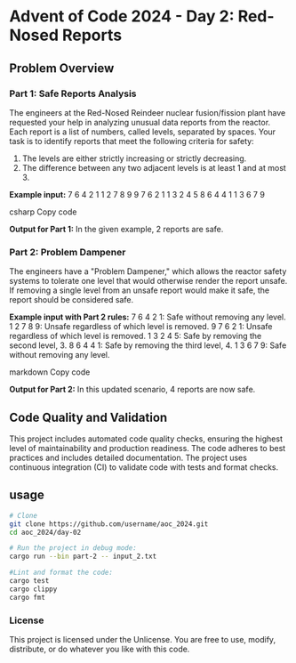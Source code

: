 # Advent of Code 2024 - Day 2: Red-Nosed Reports

## Problem Overview

### Part 1: Safe Reports Analysis

The engineers at the Red-Nosed Reindeer nuclear fusion/fission plant have requested your help in analyzing unusual data reports from the reactor. Each report is a list of numbers, called levels, separated by spaces. Your task is to identify reports that meet the following criteria for safety:

1. The levels are either strictly increasing or strictly decreasing.
2. The difference between any two adjacent levels is at least 1 and at most 3.

**Example input:**
7 6 4 2 1 1 2 7 8 9 9 7 6 2 1 1 3 2 4 5 8 6 4 4 1 1 3 6 7 9

csharp
Copy code

**Output for Part 1:**
In the given example, 2 reports are safe.

### Part 2: Problem Dampener

The engineers have a "Problem Dampener," which allows the reactor safety systems to tolerate one level that would otherwise render the report unsafe. If removing a single level from an unsafe report would make it safe, the report should be considered safe.

**Example input with Part 2 rules:**
7 6 4 2 1: Safe without removing any level. 1 2 7 8 9: Unsafe regardless of which level is removed. 9 7 6 2 1: Unsafe regardless of which level is removed. 1 3 2 4 5: Safe by removing the second level, 3. 8 6 4 4 1: Safe by removing the third level, 4. 1 3 6 7 9: Safe without removing any level.

markdown
Copy code

**Output for Part 2:**
In this updated scenario, 4 reports are now safe.

## Code Quality and Validation

This project includes automated code quality checks, ensuring the highest level of maintainability and production readiness. The code adheres to best practices and includes detailed documentation. The project uses continuous integration (CI) to validate code with tests and format checks.

## usage

```bash
# Clone
git clone https://github.com/username/aoc_2024.git
cd aoc_2024/day-02

# Run the project in debug mode:
cargo run --bin part-2 -- input_2.txt

#Lint and format the code:
cargo test
cargo clippy
cargo fmt
```

### License

This project is licensed under the Unlicense. You are free to use, modify, distribute, or do whatever you like with this code.

